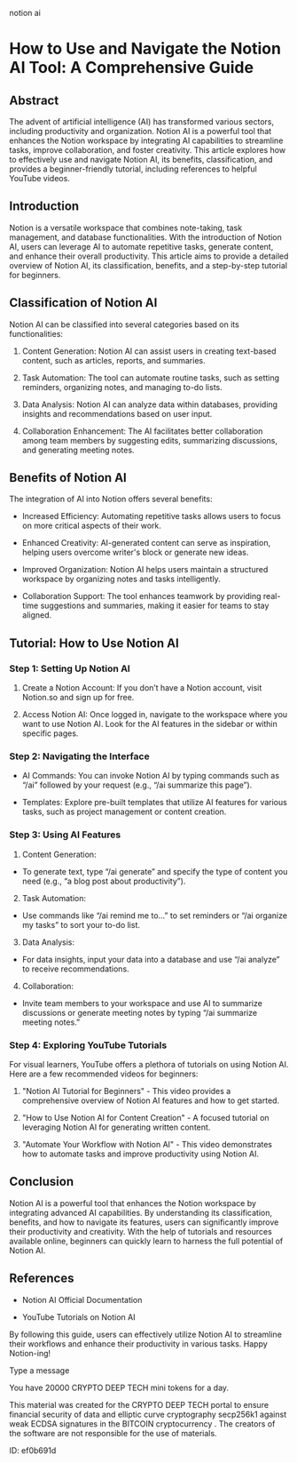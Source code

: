 notion ai
# How to Use and Navigate the Notion AI Tool: A Comprehensive Guide



## Abstract



The advent of artificial intelligence (AI) has transformed various sectors, including productivity and organization. Notion AI is a powerful tool that enhances the Notion workspace by integrating AI capabilities to streamline tasks, improve collaboration, and foster creativity. This article explores how to effectively use and navigate Notion AI, its benefits, classification, and provides a beginner-friendly tutorial, including references to helpful YouTube videos.



## Introduction



Notion is a versatile workspace that combines note-taking, task management, and database functionalities. With the introduction of Notion AI, users can leverage AI to automate repetitive tasks, generate content, and enhance their overall productivity. This article aims to provide a detailed overview of Notion AI, its classification, benefits, and a step-by-step tutorial for beginners.



## Classification of Notion AI



Notion AI can be classified into several categories based on its functionalities:



1. Content Generation: Notion AI can assist users in creating text-based content, such as articles, reports, and summaries.

2. Task Automation: The tool can automate routine tasks, such as setting reminders, organizing notes, and managing to-do lists.

3. Data Analysis: Notion AI can analyze data within databases, providing insights and recommendations based on user input.

4. Collaboration Enhancement: The AI facilitates better collaboration among team members by suggesting edits, summarizing discussions, and generating meeting notes.



## Benefits of Notion AI



The integration of AI into Notion offers several benefits:



- Increased Efficiency: Automating repetitive tasks allows users to focus on more critical aspects of their work.

- Enhanced Creativity: AI-generated content can serve as inspiration, helping users overcome writer's block or generate new ideas.

- Improved Organization: Notion AI helps users maintain a structured workspace by organizing notes and tasks intelligently.

- Collaboration Support: The tool enhances teamwork by providing real-time suggestions and summaries, making it easier for teams to stay aligned.



## Tutorial: How to Use Notion AI



### Step 1: Setting Up Notion AI



1. Create a Notion Account: If you don’t have a Notion account, visit Notion.so and sign up for free.

2. Access Notion AI: Once logged in, navigate to the workspace where you want to use Notion AI. Look for the AI features in the sidebar or within specific pages.



### Step 2: Navigating the Interface



- AI Commands: You can invoke Notion AI by typing commands such as “/ai” followed by your request (e.g., “/ai summarize this page”).

- Templates: Explore pre-built templates that utilize AI features for various tasks, such as project management or content creation.



### Step 3: Using AI Features



1. Content Generation:

- To generate text, type “/ai generate” and specify the type of content you need (e.g., “a blog post about productivity”).



2. Task Automation:

- Use commands like “/ai remind me to…” to set reminders or “/ai organize my tasks” to sort your to-do list.



3. Data Analysis:

- For data insights, input your data into a database and use “/ai analyze” to receive recommendations.



4. Collaboration:

- Invite team members to your workspace and use AI to summarize discussions or generate meeting notes by typing “/ai summarize meeting notes.”



### Step 4: Exploring YouTube Tutorials



For visual learners, YouTube offers a plethora of tutorials on using Notion AI. Here are a few recommended videos for beginners:



1. "Notion AI Tutorial for Beginners" - This video provides a comprehensive overview of Notion AI features and how to get started.

2. "How to Use Notion AI for Content Creation" - A focused tutorial on leveraging Notion AI for generating written content.

3. "Automate Your Workflow with Notion AI" - This video demonstrates how to automate tasks and improve productivity using Notion AI.



## Conclusion



Notion AI is a powerful tool that enhances the Notion workspace by integrating advanced AI capabilities. By understanding its classification, benefits, and how to navigate its features, users can significantly improve their productivity and creativity. With the help of tutorials and resources available online, beginners can quickly learn to harness the full potential of Notion AI.



## References



- Notion AI Official Documentation

- YouTube Tutorials on Notion AI



By following this guide, users can effectively utilize Notion AI to streamline their workflows and enhance their productivity in various tasks. Happy Notion-ing!



Type a message

You have 20000 CRYPTO DEEP TECH mini tokens for a day.


This material was created for the  CRYPTO DEEP TECH portal  to ensure financial security of data and elliptic curve cryptography  secp256k1 against weak ECDSA  signatures   in the  BITCOIN cryptocurrency . The creators of the software are not responsible for the use of materials.

 ID: ef0b691d
